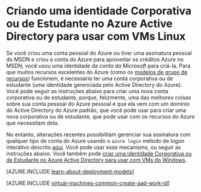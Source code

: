 <properties
   pageTitle="Criar uma identidade corporativa ou de estudante no AAD | Microsoft Azure"
   description="Saiba como criar uma identidade corporativa ou de estudante no Azure Active Directory para usar com suas máquinas virtuais Linux."
   services="virtual-machines-linux"
   documentationCenter=""
   authors="squillace"
   manager="timlt"
   editor=""
   tags="azure-service-management,azure-resource-manager"/>

<tags
   ms.service="virtual-machines-linux"
   ms.devlang="na"
   ms.topic="article"
   ms.tgt_pltfrm="vm-linux"
   ms.workload="infrastructure"
   ms.date="12/08/2015"
   ms.author="rasquill"/>

# Criando uma identidade Corporativa ou de Estudante no Azure Active Directory para usar com VMs Linux

Se você criou uma conta pessoal do Azure ou tiver uma assinatura pessoal do MSDN e criou a conta do Azure para aproveitar os créditos Azure no MSDN, você usou uma identidade da *conta da Microsoft* para criá-la. Para que muitos recursos excelentes do Azure (como os [modelos de grupo de recursos](../resource-group-overview.md)) funcionem, é necessário ter uma conta corporativa ou de estudante (uma identidade gerenciada pelo Active Directory do Azure). Você pode seguir as instruções abaixo para criar uma nova conta corporativa ou de estudante, porque, felizmente, uma das melhores coisas sobre sua conta pessoal do Azure pessoal é que ela vem com um domínio do Active Directory do Azure padrão, que você pode usar para criar uma nova corporativa ou de estudante, que pode usar com os recursos do Azure que necessitam dela.

No entanto, alterações recentes possibilitam gerenciar sua assinatura com qualquer tipo de conta do Azure usando o `azure login` método de logon interativo descrito [aqui](../xplat-cli-connect.md). Você pode usar esse mecanismo, ou seguir as instruções abaixo. Você também pode [criar uma identidade Corporativa ou de Estudante no Azure Active Directory para usar com VMs do Windows](virtual-machines-windows-create-aad-work-id.md).

[AZURE.INCLUDE [learn-about-deployment-models](../../includes/learn-about-deployment-models-both-include.md)]

[AZURE.INCLUDE [virtual-machines-common-create-aad-work-id](../../includes/virtual-machines-common-create-aad-work-id.md)]

<!---HONumber=AcomDC_0330_2016-->
